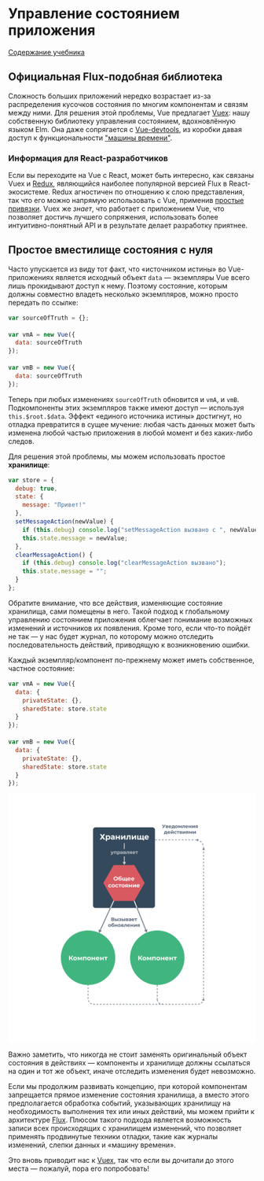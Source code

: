 
# Управление состоянием приложения

[Содержание учебника](../index.html)

## Официальная Flux-подобная библиотека

Сложность больших приложений нередко возрастает из-за распределения кусочков состояния по многим компонентам и связям между ними. Для решения этой проблемы, Vue предлагает [Vuex](https://github.com/vuejs/vuex): нашу собственную библиотеку управления состоянием, вдохновлённую языком Elm. Она даже сопрягается с [Vue-devtools](https://github.com/vuejs/vue-devtools), из коробки давая доступ к функциональности ["машины времени"](https://raw.githubusercontent.com/vuejs/vue-devtools/master/media/demo.gif).

### Информация для React-разработчиков

Если вы переходите на Vue с React, может быть интересно, как связаны Vuex и [Redux](https://github.com/reactjs/redux), являющийся наиболее популярной версией Flux в React-экосистеме. Redux агностичен по отношению к слою представления, так что его можно напрямую использовать с Vue, применив [простые привязки](https://classic.yarnpkg.com/en/packages?q=redux%20vue&p=1). Vuex же _знает_, что работает с приложением Vue, что позволяет достичь лучшего сопряжения, использовать более интуитивно-понятный API и в результате делает разработку приятнее.

## Простое вместилище состояния с нуля

Часто упускается из виду тот факт, что «источником истины» во Vue-приложениях является исходный объект `data` — экземпляры Vue всего лишь прокидывают доступ к нему. Поэтому состояние, которым должны совместно владеть несколько экземпляров, можно просто передать по ссылке:

```js
var sourceOfTruth = {};

var vmA = new Vue({
  data: sourceOfTruth
});

var vmB = new Vue({
  data: sourceOfTruth
});
```

Теперь при любых изменениях `sourceOfTruth` обновится и `vmA`, и `vmB`. Подкомпоненты этих экземпляров также имеют доступ — используя `this.$root.$data`. Эффект «единого источника истины» достигнут, но отладка превратится в сущее мучение: любая часть данных может быть изменена любой частью приложения в любой момент и без каких-либо следов.

Для решения этой проблемы, мы можем использовать простое **хранилище**:

```js
var store = {
  debug: true,
  state: {
    message: "Привет!"
  },
  setMessageAction(newValue) {
    if (this.debug) console.log("setMessageAction вызвано с ", newValue);
    this.state.message = newValue;
  },
  clearMessageAction() {
    if (this.debug) console.log("clearMessageAction вызвано");
    this.state.message = "";
  }
};
```

Обратите внимание, что все действия, изменяющие состояние хранилища, сами помещены в него. Такой подход к глобальному управлению состоянием приложения облегчает понимание возможных изменений и источников их появления. Кроме того, если что-то пойдёт не так — у нас будет журнал, по которому можно отследить последовательность действий, приводящую к возникновению ошибки.

Каждый экземпляр/компонент по-прежнему может иметь собственное, частное состояние:

```js
var vmA = new Vue({
  data: {
    privateState: {},
    sharedState: store.state
  }
});

var vmB = new Vue({
  data: {
    privateState: {},
    sharedState: store.state
  }
});
```

![Управление состоянием](/kartinki/state.png)

Важно заметить, что никогда не стоит заменять оригинальный объект состояния в действиях — компоненты и хранилище должны ссылаться на один и тот же объект, иначе отследить изменения будет невозможно.

Если мы продолжим развивать концепцию, при которой компонентам запрещается прямое изменение состояния хранилища, а вместо этого предполагается обработка событий, указывающих хранилищу на необходимость выполнения тех или иных действий, мы можем прийти к архитектуре [Flux](https://facebook.github.io/flux/). Плюсом такого подхода является возможность записи всех происходящих с хранилищем изменений, что позволяет применять продвинутые техники отладки, такие как журналы изменений, слепки данных и «машину времени».

Это вновь приводит нас к [Vuex](https://vuex.vuejs.org/ru/), так что если вы дочитали до этого места — пожалуй, пора его попробовать!
